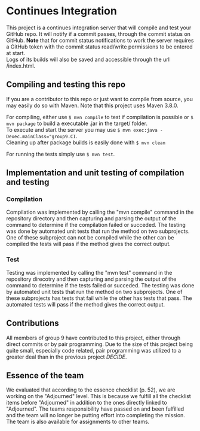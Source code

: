 # Continues Integration
This project is a continues integration server that will compile and test your GitHub repo. 
It will notify if a commit passes, through the commit status on GitHub. **Note** that for commit status notifications to work the server requires a GitHub token with the commit status read/write permissions to be entered at start.  
Logs of its builds will also be saved and accessible through the url <url-to-server>/index.html.

## Compiling and testing this repo
If you are a contributor to this repo or just want to compile from source, you may easily do so with Maven.
Note that this project uses Maven 3.8.0.

For compiling, either use `$ mvn compile` to test if compilation is possible or `$ mvn package` to build a executable .jar in the target/ folder.  
To execute and start the server you may use `$ mvn exec:java -Dexec.mainClass="group9.CI`.  
Cleaning up after package builds is easily done with `$ mvn clean`

For running the tests simply use `$ mvn test`.

## Implementation and unit testing of compilation and testing

### Compilation
Compilation was implemented by calling the "mvn compile" command in the repository directory and then capturing and
parsing the output of the command to determine if the compilation failed or succeded. The testing was done by automated
unit tests that run the method on two subprojects. One of these subproject can not be compiled while the other can be
compiled the tests will pass if the method gives the correct output. 

### Test
Testing was implemented by calling the "mvn test" command in the repository direcotry and then capturing and
parsing the output of the command to determine if the tests failed or succeded. The testing was done by automated
unit tests that run the method on two subprojects. One of these subprojects has tests that fail while the other has
tests that pass. The automated tests will pass if the method gives the correct output. 


## Contributions
All members of group 9 have contributed to this project, either through direct commits or by pair programming. 
Due to the size of this project being quite small, especially code related, pair programming was utilized to a greater deal than in the previous project *DECIDE*.

## Essence of the team
We evaluated that according to the essence checklist (p. 52), we are working on the "Adjourned" level. This is because we fulfill all the checklist items before "Adjourned" in addition to the ones directly linked to "Adjourned". The teams responsibility have passed on and been fulfilled and the team will no longer be putting effort into completing the mission. The team is also available for assignments to other teams.